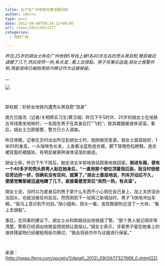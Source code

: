 ```yaml
---
title: 女子在广州地铁内遭淫贼扫射
author: iMetro
type: post
date: 2012-09-04T09:34:32+00:00
url: /news/2012/09/1277
categories:
  - 地铁广角

---
```

_昨日,25岁的胡女士称在广州地铁5号线上被1名40岁左右的秃头男自慰,臀部被迅速蹭了几下,然后突然一热,有点湿…看上去很黏，男子完事后逃逸,胡女士报警并称,残留液体已被她用纸巾擦过作为证据保留。_

__

![][1] 

&#160;

原标题：妙龄女地铁内遭秃头男自慰“湿身”

南方日报讯（记者/关明辉实习生/黄汉城）昨日下午5时许，25岁的胡女士在地铁五号线乘坐地铁时，一名陌生男子在其身后打“飞机”，致其裙摆被液体浸湿。事后，胡女士立即报警，警方已介入调查。

昨日傍晚，记者在员村派出所见到胡女士时，她刚做完笔录。胡女士面容姣好，1米65的身高，一头咖啡色长发，上身着淡蓝色连衣裙，脚下穿橙色松糕鞋。连衣裙背面的裙摆处，有明显被某种液体浸湿的痕迹。

胡女士称，昨日下午下班后，她走进五羊邨地铁站搭乘地铁回家。**刚进车厢，便有一个40多岁的秃头胖男人贴在她身后，“一直用那个部位顶着我后面，我当时很想往旁边挤一挤，但确实没有空间，就算了。”胡女士委屈地说，列车开动后不久，便感觉臀部被迅速地蹭了几下，紧接着感觉背后“突然一热，有点湿”。**

胡女士说，当时以为是身后的男子拿什么东西不小心倒在自己身上，加上太挤没办法回头，也就没做任何反应。然而刚到下一站珠江新城站时，男子飞快地冲出车厢，“我马上意识到不对劲。”胡小姐称，扭头一看，发现臀部附近湿了一大块，“看上去很黏”。

事后，在同事的建议下，胡女士从科韵路站出地铁报了警。“那个男人我记得非常清楚，警察已经调出地铁监控视频让我指认。”胡女士表示，涉事男子留在她身上的液体残留物已经被她用纸巾擦过，“我会将纸巾作为证据进行保留。”

&#160;

来源：[http://news.ifeng.com/society/1/detail\_2012\_09/04/17327668_0.shtml][2]

 [1]: http://y2.ifengimg.com/7b28ede2da65d6e2/2012/0904/rdn_50459d4b86d43.jpg
 [2]: http://news.ifeng.com/society/1/detail_2012_09/04/17327668_0.shtml